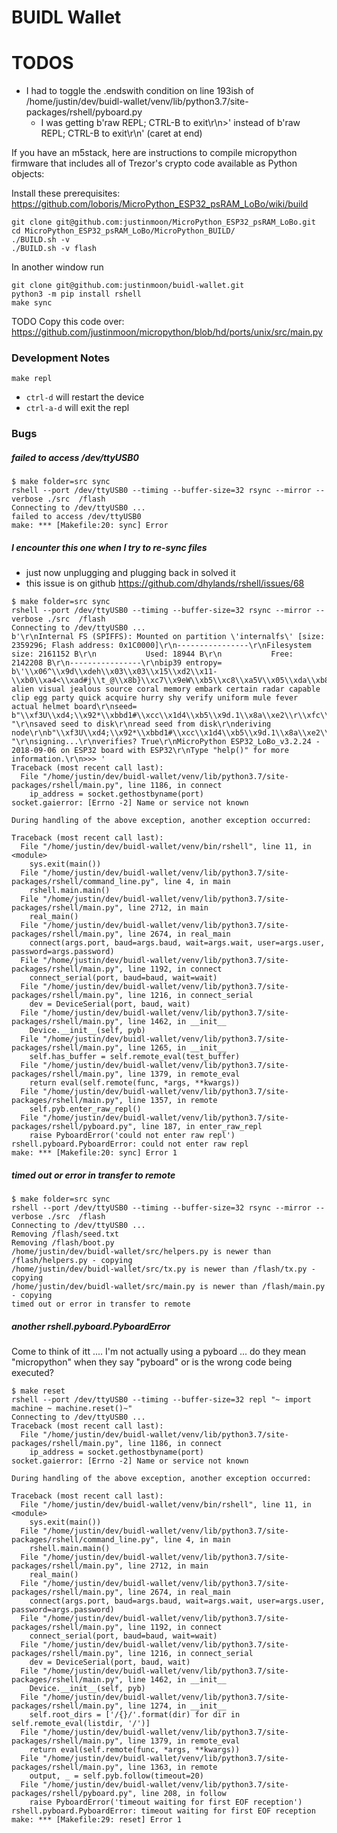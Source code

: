 # BUIDL Wallet

# TODOS
* I had to toggle the .endswith condition on line 193ish of /home/justin/dev/buidl-wallet/venv/lib/python3.7/site-packages/rshell/pyboard.py
    * I was getting b'raw REPL; CTRL-B to exit\r\n>' instead of b'raw REPL; CTRL-B to exit\r\n' (caret at end)

If you have an m5stack, here are instructions to compile micropython firmware that includes all of Trezor's crypto code available as Python objects:

Install these prerequisites: https://github.com/loboris/MicroPython_ESP32_psRAM_LoBo/wiki/build

```
git clone git@github.com:justinmoon/MicroPython_ESP32_psRAM_LoBo.git
cd MicroPython_ESP32_psRAM_LoBo/MicroPython_BUILD/
./BUILD.sh -v
./BUILD.sh -v flash
```

In another window run
```
git clone git@github.com:justinmoon/buidl-wallet.git
python3 -m pip install rshell
make sync
```

TODO
Copy this code over: https://github.com/justinmoon/micropython/blob/hd/ports/unix/src/main.py

### Development Notes

`make repl`
* `ctrl-d` will restart the device
* `ctrl-a-d` will exit the repl

### Bugs

##### failed to access /dev/ttyUSB0

```
$ make folder=src sync
rshell --port /dev/ttyUSB0 --timing --buffer-size=32 rsync --mirror --verbose ./src  /flash
Connecting to /dev/ttyUSB0 ...
failed to access /dev/ttyUSB0
make: *** [Makefile:20: sync] Error
```

##### I encounter this one when I try to re-sync files

* just now unplugging and plugging back in solved it
* this issue is on github https://github.com/dhylands/rshell/issues/68

```
$ make folder=src sync
rshell --port /dev/ttyUSB0 --timing --buffer-size=32 rsync --mirror --verbose ./src  /flash
Connecting to /dev/ttyUSB0 ...
b'\r\nInternal FS (SPIFFS): Mounted on partition \'internalfs\' [size: 2359296; Flash address: 0x1C0000]\r\n----------------\r\nFilesystem size: 2161152 B\r\n           Used: 18944 B\r\n           Free: 2142208 B\r\n----------------\r\nbip39 entropy= b\'\\x06^\\x9d\\xdeh\\x03\\x03\\x15\\xd2\\x11-\\xb0\\xa4<\\xad#j\\t_@\\x8b}\\xc7\\x9eW\\xb5\\xc8\\xa5V\\x05\\xda\\xb8\'\r\nmnemonic= alien visual jealous source coral memory embark certain radar capable clip egg party quick acquire hurry shy verify uniform mule fever actual helmet board\r\nseed= b"\\xf3U\\xd4;\\x92*\\xbbd1#\\xcc\\x1d4\\xb5\\x9d.1\\x8a\\xe2\\r\\xfc\\xf2\\x19*\\x9a\\x1f\\x90\\x03U\\x81\\x05$\\xdc\\x07\\xa4\\x88O\\xf3\\xfb2\\xb0\\xbe\\xbe\\x90A\\xc3\\x04\'\\xb8v%\\xbe\\xed\\r\\xbe\\xd2wR\\xcfZ\\xb5\\xa5\\xf9 "\r\nsaved seed to disk\r\nread seed from disk\r\nderiving node\r\nb"\\xf3U\\xd4;\\x92*\\xbbd1#\\xcc\\x1d4\\xb5\\x9d.1\\x8a\\xe2\\r\\xfc\\xf2\\x19*\\x9a\\x1f\\x90\\x03U\\x81\\x05$\\xdc\\x07\\xa4\\x88O\\xf3\\xfb2\\xb0\\xbe\\xbe\\x90A\\xc3\\x04\'\\xb8v%\\xbe\\xed\\r\\xbe\\xd2wR\\xcfZ\\xb5\\xa5\\xf9 "\r\nsigning...\r\nverifies? True\r\nMicroPython ESP32_LoBo_v3.2.24 - 2018-09-06 on ESP32 board with ESP32\r\nType "help()" for more information.\r\n>>> '
Traceback (most recent call last):
  File "/home/justin/dev/buidl-wallet/venv/lib/python3.7/site-packages/rshell/main.py", line 1186, in connect
    ip_address = socket.gethostbyname(port)
socket.gaierror: [Errno -2] Name or service not known

During handling of the above exception, another exception occurred:

Traceback (most recent call last):
  File "/home/justin/dev/buidl-wallet/venv/bin/rshell", line 11, in <module>
    sys.exit(main())
  File "/home/justin/dev/buidl-wallet/venv/lib/python3.7/site-packages/rshell/command_line.py", line 4, in main
    rshell.main.main()
  File "/home/justin/dev/buidl-wallet/venv/lib/python3.7/site-packages/rshell/main.py", line 2712, in main
    real_main()
  File "/home/justin/dev/buidl-wallet/venv/lib/python3.7/site-packages/rshell/main.py", line 2674, in real_main
    connect(args.port, baud=args.baud, wait=args.wait, user=args.user, password=args.password)
  File "/home/justin/dev/buidl-wallet/venv/lib/python3.7/site-packages/rshell/main.py", line 1192, in connect
    connect_serial(port, baud=baud, wait=wait)
  File "/home/justin/dev/buidl-wallet/venv/lib/python3.7/site-packages/rshell/main.py", line 1216, in connect_serial
    dev = DeviceSerial(port, baud, wait)
  File "/home/justin/dev/buidl-wallet/venv/lib/python3.7/site-packages/rshell/main.py", line 1462, in __init__
    Device.__init__(self, pyb)
  File "/home/justin/dev/buidl-wallet/venv/lib/python3.7/site-packages/rshell/main.py", line 1265, in __init__
    self.has_buffer = self.remote_eval(test_buffer)
  File "/home/justin/dev/buidl-wallet/venv/lib/python3.7/site-packages/rshell/main.py", line 1379, in remote_eval
    return eval(self.remote(func, *args, **kwargs))
  File "/home/justin/dev/buidl-wallet/venv/lib/python3.7/site-packages/rshell/main.py", line 1357, in remote
    self.pyb.enter_raw_repl()
  File "/home/justin/dev/buidl-wallet/venv/lib/python3.7/site-packages/rshell/pyboard.py", line 187, in enter_raw_repl
    raise PyboardError('could not enter raw repl')
rshell.pyboard.PyboardError: could not enter raw repl
make: *** [Makefile:20: sync] Error 1
```

##### timed out or error in transfer to remote

```
$ make folder=src sync
rshell --port /dev/ttyUSB0 --timing --buffer-size=32 rsync --mirror --verbose ./src  /flash
Connecting to /dev/ttyUSB0 ...
Removing /flash/seed.txt
Removing /flash/boot.py
/home/justin/dev/buidl-wallet/src/helpers.py is newer than /flash/helpers.py - copying
/home/justin/dev/buidl-wallet/src/tx.py is newer than /flash/tx.py - copying
/home/justin/dev/buidl-wallet/src/main.py is newer than /flash/main.py - copying
timed out or error in transfer to remote
```

##### another rshell.pyboard.PyboardError

Come to think of itt .... I'm not actually using a pyboard ... do they mean "micropython" when they say "pyboard" or is the wrong code being executed?

```
$ make reset
rshell --port /dev/ttyUSB0 --timing --buffer-size=32 repl "~ import machine ~ machine.reset()~"
Connecting to /dev/ttyUSB0 ...
Traceback (most recent call last):
  File "/home/justin/dev/buidl-wallet/venv/lib/python3.7/site-packages/rshell/main.py", line 1186, in connect
    ip_address = socket.gethostbyname(port)
socket.gaierror: [Errno -2] Name or service not known

During handling of the above exception, another exception occurred:

Traceback (most recent call last):
  File "/home/justin/dev/buidl-wallet/venv/bin/rshell", line 11, in <module>
    sys.exit(main())
  File "/home/justin/dev/buidl-wallet/venv/lib/python3.7/site-packages/rshell/command_line.py", line 4, in main
    rshell.main.main()
  File "/home/justin/dev/buidl-wallet/venv/lib/python3.7/site-packages/rshell/main.py", line 2712, in main
    real_main()
  File "/home/justin/dev/buidl-wallet/venv/lib/python3.7/site-packages/rshell/main.py", line 2674, in real_main
    connect(args.port, baud=args.baud, wait=args.wait, user=args.user, password=args.password)
  File "/home/justin/dev/buidl-wallet/venv/lib/python3.7/site-packages/rshell/main.py", line 1192, in connect
    connect_serial(port, baud=baud, wait=wait)
  File "/home/justin/dev/buidl-wallet/venv/lib/python3.7/site-packages/rshell/main.py", line 1216, in connect_serial
    dev = DeviceSerial(port, baud, wait)
  File "/home/justin/dev/buidl-wallet/venv/lib/python3.7/site-packages/rshell/main.py", line 1462, in __init__
    Device.__init__(self, pyb)
  File "/home/justin/dev/buidl-wallet/venv/lib/python3.7/site-packages/rshell/main.py", line 1274, in __init__
    self.root_dirs = ['/{}/'.format(dir) for dir in self.remote_eval(listdir, '/')]
  File "/home/justin/dev/buidl-wallet/venv/lib/python3.7/site-packages/rshell/main.py", line 1379, in remote_eval
    return eval(self.remote(func, *args, **kwargs))
  File "/home/justin/dev/buidl-wallet/venv/lib/python3.7/site-packages/rshell/main.py", line 1363, in remote
    output, _ = self.pyb.follow(timeout=20)
  File "/home/justin/dev/buidl-wallet/venv/lib/python3.7/site-packages/rshell/pyboard.py", line 208, in follow
    raise PyboardError('timeout waiting for first EOF reception')
rshell.pyboard.PyboardError: timeout waiting for first EOF reception
make: *** [Makefile:29: reset] Error 1
```
